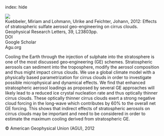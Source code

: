 index: hide

<div class="Citation">
    <div class="Citation-thumb CitationThumb-linked"  data-href="https://doi.org/10.1029/2012gl053797">
      <img src="https://static.claimspace.cloud/climate-study-static/refs/thumbs/7/Kuebbeler_et_al_2012-thumb.png" />
    </div>

  <div class="Citation-body">
    <div class="Citation-text">Kuebbeler, Miriam and Lohmann, Ulrike and Feichter, Johann, 2012: Effects of stratospheric sulfate aerosol geo-engineering on cirrus clouds. <span class="Article-journal">Geophysical Research Letters, </span><span class="Article-volume">39, </span>L23803pp.</div>
    <div class="Citation-links">
      <div class="CitationLink" data-href="https://doi.org/10.1029/2012gl053797">
        <div class="CitationLink-icon CitationLink-Doi"></div>
        <div class="CitationLink-text">DOI</div>
      </div>
      <div class="CitationLink" data-href="https://scholar.google.com/scholar?q=10.1029/2012gl053797">
        <div class="CitationLink-icon CitationLink-Scholar"></div>
        <div class="CitationLink-text">Google Scholar</div>
      </div>
      <div class="CitationLink" data-href="http://www.agu.org/pubs/crossref/2012/2012GL053797.shtml">
        <div class="CitationLink-icon CitationLink-Publisher"></div>
        <div class="CitationLink-text">Agu.org</div>
      </div>
    </div>
  </div>
</div>

Cooling the Earth through the injection of sulphate into the stratosphere is one of the most discussed geo‐engineering (GE) schemes. Stratospheric aerosols can sediment into the troposphere, modify the aerosol composition and thus might impact cirrus clouds. We use a global climate model with a physically based parametrization for cirrus clouds in order to investigate possible microphysical and dynamical effects. We find that enhanced stratospheric aerosol loadings as proposed by several GE approaches will likely lead to a reduced ice crystal nucleation rate and thus optically thinner cirrus clouds. These optically thinner cirrus clouds exert a strong negative cloud forcing in the long‐wave which contributes by 60% to the overall net GE forcing. This shows that indirect effects of stratospheric aerosols on cirrus clouds may be important and need to be considered in order to estimate the maximum cooling derived from stratospheric GE.

<div class="Citation-copy">
&copy; American Geophysical Union (AGU), 2012
</div>